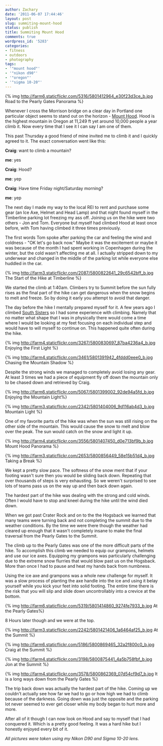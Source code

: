 ```yaml
---
author: Zachary 
date: '2011-06-07 17:44:46'
layout: post
slug: summiting-mount-hood
status: publish
title: Summiting Mount Hood
comments: true
wordpress_id: '5283'
categories:
- fitness
- outdoors
- photography
tags:
- '"mount hood"'
- '"nikon d90"'
- '"oregon"'
- '"sigma 10-20"'
---
```

{% img http://farm6.staticflickr.com/5316/5801412964_e30f23d3ce_b.jpg Road to the Pearly Gates Panorama %}

Whenever I cross the Morrison bridge on a clear day in Portland one particular
object seems to stand out on the horizon - [Mount Hood](http://en.wikipedia.org/wiki/Mount_Hood).
Hood is the highest mountain in Oregon at 11,249 ft yet around 10,000 people a year climb it. Now every
time that I see it I can say I am one of them.

This past Thursday a good friend of mine invited me to climb it and I quickly
agreed to it. The exact conversation went like this:

**Craig**: want to climb a mountain? 

**me**: yes 

**Craig**: Hood? 

**me**: yep 

**Craig**: Have time Friday night/Saturday morning?

**me**: yep  

The next day I made my way to the local REI to rent and purchase some gear (an
Ice Axe, Helmet and Head Lamp) and that night found myself in the Timberline
parking lot freezing my ass off. Joining us on the hike were two others - Jon
and Tom. Everyone but myself had climbed Hood at least once before, with Tom
having climbed it three times previously.

The first words Tom spoke after parking the car and feeling the wind and
coldness - "OK let's go back now." Maybe it was the excitement or maybe it was
because of the month I had spent working in Copenhagen during the winter, but
the cold wasn't affecting me at all. I actually stripped down to my underwear
and changed in the middle of the parking lot while everyone else huddled in
the car.

{% img http://farm3.staticflickr.com/2087/5800822641_29c6542bff_b.jpg The Start of the Hike at Timberline %}

We started the climb at 1:40am. Climbers try to Summit before the sun fully
rises as the final part of the hike can get dangerous when the snow begins to
melt and freeze. So by doing it early you attempt to avoid that danger.

The day before the hike I mentally prepared myself for it. A few years ago I
climbed [South Sisters](http://www.flickr.com/photos/zacharyz/sets/72157606145105082/) 
so I had some experience with climbing. Namely that no matter what shape that I was
in physically there would come a time where I would be looking at my feet
focusing on each individual step and would have to will myself to continue on.
This happened quite often during the hike.

{% img http://farm4.staticflickr.com/3267/5800830697_87ba4236a4_b.jpg Enjoying the First Light %}

{% img http://farm4.staticflickr.com/3461/5801391942_4fddd0eee0_b.jpg Chasing the Mountain Shadow %}

Despite the strong winds we managed to completely avoid losing any gear. At
least 3 times we had a piece of equipment fly off down the mountain only to be
chased down and retrieved by Craig.

{% img http://farm6.staticflickr.com/5067/5801399002_92de94a5fd_b.jpg Enjoying the Mountain Light%}

{% img http://farm3.staticflickr.com/2342/5801404006_9d116ab4d3_b.jpg Mountain Light %}

One of my favorite parts of the hike was when the sun was still rising on the
other side of the mountain. This would cause the snow to melt and blow over
the peak. The sun would catch on the snow and light it up.

{% img http://farm4.staticflickr.com/3556/5801407450_d0e713bf9b_b.jpg Mount Hood Panorama %}

{% img http://farm3.staticflickr.com/2653/5800856449_58e15b51d4_b.jpg Taking a Break %}

We kept a pretty slow pace. The softness of the snow ment that if your footing
wasn't sure then you would be sliding back down. Repeating that over thousands
of steps is very exhausting. So we weren't surprised to see lots of teams pass
us on the way up and then back down again.

The hardest part of the hike was dealing with the strong and cold winds. Often
I would have to stop and kneel during the hike until the wind died down.

When we got past Crater Rock and on to the the Hogsback we learned that many teams were turning back and not
completing the summit due to the weather conditions. By the time we were there
though the weather had cleared up enough that it wasn't completely insane to
make the final traversal from the Pearly Gates to the Summit.

The climb up to the Pearly Gates was one of the more difficult parts of the
hike. To accomplish this climb we needed to equip our grampons, helmets and
use our ice axes. Equipping my grampons was particularly challenging due to
the extreme snow flurries that would blow past us on the Hogsback. More than
once I had to pause and heat my hands back from numbness.

Using the ice axe and grampons was a whole new challenge for myself. It was a
slow process of planting the axe handle into the ice and using it belay
yourself while you kick your feet into solid footing. The entire time there is
the risk that you will slip and slide down uncontrollably into a crevice at
the bottom.

{% img http://farm6.staticflickr.com/5319/5801414860_9274fe7933_b.jpg At the Pearly Gates%}

8 Hours later though and we were at the top.

{% img http://farm3.staticflickr.com/2242/5801421406_1a6464af25_b.jpg At the Summit %}

{% img http://farm6.staticflickr.com/5186/5800869465_32a2f800c0_b.jpg Craig at the Summit %}

{% img http://farm4.staticflickr.com/3198/5800875441_4a5b758fbf_b.jpg Jon at the Summit %}

{% img http://farm4.staticflickr.com/3578/5800862369_07d54cf9d7_b.jpg It is a long ways down from the Pearly Gates %}

The trip back down was actually the hardest part of the hike. Coming up we
couldn't actually see how far we had to go or how high we had to climb because
of the darkness. Going down was just the opposite and the parking lot never
seemed to ever get closer while my body began to hurt more and more.

After all of it though I can now look on Hood and say to myself that I had
conquered it. Which is a pretty good feeling. It was a hard hike but I
honestly enjoyed every bit of it.

_All pictures were taken using my Nikon D90 and Sigma 10-20 lens._

